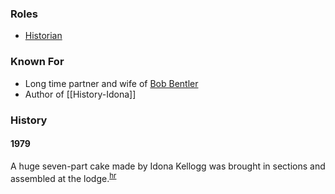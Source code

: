 
### Roles

* [Historian](Historian)

### Known For

* Long time partner and wife of [Bob Bentler](Bob-Bentler)
* Author of [[History-Idona]]

### History

#### 1979

A huge seven-part cake made by Idona Kellogg was brought in sections and assembled at the lodge.<sup>[hr][]</sup>

[hr]: History-Reports "Meany History Reports, by Idona Kellogg"
